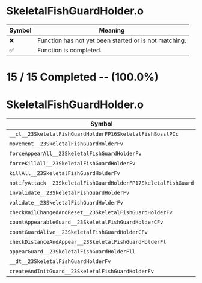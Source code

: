 # SkeletalFishGuardHolder.o
| Symbol | Meaning 
| ------------- | ------------- 
| :x: | Function has not yet been started or is not matching. 
| :white_check_mark: | Function is completed. 


# 15 / 15 Completed -- (100.0%)
# SkeletalFishGuardHolder.o
| Symbol | Decompiled? |
| ------------- | ------------- |
| `__ct__23SkeletalFishGuardHolderFP16SkeletalFishBosslPCc` | :white_check_mark: |
| `movement__23SkeletalFishGuardHolderFv` | :white_check_mark: |
| `forceAppearAll__23SkeletalFishGuardHolderFv` | :white_check_mark: |
| `forceKillAll__23SkeletalFishGuardHolderFv` | :white_check_mark: |
| `killAll__23SkeletalFishGuardHolderFv` | :white_check_mark: |
| `notifyAttack__23SkeletalFishGuardHolderFP17SkeletalFishGuard` | :white_check_mark: |
| `invalidate__23SkeletalFishGuardHolderFv` | :white_check_mark: |
| `validate__23SkeletalFishGuardHolderFv` | :white_check_mark: |
| `checkRailChangedAndReset__23SkeletalFishGuardHolderFv` | :white_check_mark: |
| `countAppearableGuard__23SkeletalFishGuardHolderCFv` | :white_check_mark: |
| `countGuardAlive__23SkeletalFishGuardHolderCFv` | :white_check_mark: |
| `checkDistanceAndAppear__23SkeletalFishGuardHolderFl` | :white_check_mark: |
| `appearGuard__23SkeletalFishGuardHolderFll` | :white_check_mark: |
| `__dt__23SkeletalFishGuardHolderFv` | :white_check_mark: |
| `createAndInitGuard__23SkeletalFishGuardHolderFv` | :white_check_mark: |
